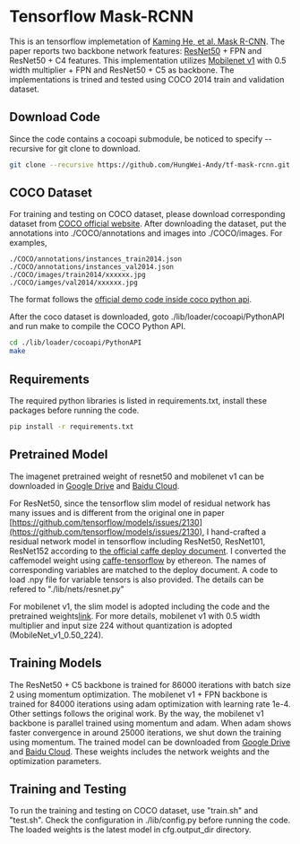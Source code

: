 # Tensorflow Mask-RCNN
This is an tensorflow implemetation of [Kaming He, et al. Mask R-CNN](https://arxiv.org/pdf/1703.06870.pdf). The paper reports two backbone network features: [ResNet50](https://arxiv.org/pdf/1512.03385.pdf) + FPN and ResNet50 + C4 features. This implementation utilizes [Mobilenet v1](https://arxiv.org/pdf/1704.04861.pdf) with 0.5 width multiplier + FPN and ResNet50 + C5 as backbone. The implementations is trined and tested using COCO 2014 train and validation dataset. 

## Download Code
Since the code contains a cocoapi submodule, be noticed to specify --recursive for git clone to download.
```bash
git clone --recursive https://github.com/HungWei-Andy/tf-mask-rcnn.git
```

## COCO Dataset
For training and testing on COCO dataset, please download corresponding dataset from [COCO official website](http://cocodataset.org/#download). After downloading the dataset, put the annotations into ./COCO/annotations and images into ./COCO/images. For examples,
```
./COCO/annotations/instances_train2014.json
./COCO/annotations/instances_val2014.json
./COCO/images/train2014/xxxxxx.jpg
./COCO/iamges/val2014/xxxxxx.jpg
``` 
The format follows the [official demo code inside coco python api](https://github.com/cocodataset/cocoapi/blob/master/PythonAPI/pycocoDemo.ipynb).

After the coco dataset is downloaded, goto ./lib/loader/cocoapi/PythonAPI and run make to compile the COCO Python API.
```bash
cd ./lib/loader/cocoapi/PythonAPI
make
```

## Requirements
The required python libraries is listed in requirements.txt, install these packages before running the code.
```bash
pip install -r requirements.txt
```

## Pretrained Model
The imagenet pretrained weight of resnet50 and mobilenet v1 can be downloaded in [Google Drive](https://drive.google.com/file/d/18oSnUcrs8YWKTWmRJMf3Tm2r12fNJLDJ/view?usp=sharing) and [Baidu Cloud](https://pan.baidu.com/s/1qsy76EQ-Jc1OqEeKv4IBOA).

For ResNet50, since the tensorflow slim model of residual network has many issues and is different from the original one in paper [https://github.com/tensorflow/models/issues/2130](https://github.com/tensorflow/models/issues/2130), I hand-crafted a residual network model in tensorflow including ResNet50, ResNet101, ResNet152 according to [the official caffe deploy document](https://github.com/KaimingHe/deep-residual-networks#models). I converted the caffemodel weight using [caffe-tensorflow](https://github.com/ethereon/caffe-tensorflow) by ethereon. The names of corresponding variables are matched to the deploy document. A code to load .npy file for variable tensors is also provided. The details can be refered to "./lib/nets/resnet.py"

For mobilenet v1, the slim model is adopted including the code and the pretrained weights[link](https://github.com/tensorflow/models/blob/master/research/slim/nets/mobilenet_v1.md). For more details, mobilenet v1 with 0.5 width multiplier and input size 224 without quantization is adopted (MobileNet_v1_0.50_224).

## Training Models
The ResNet50 + C5 backbone is trained for 86000 iterations with batch size 2 using momentum optimization. The mobilenet v1 + FPN backbone is trained for 84000 iterations using adam optimization with learning rate 1e-4. Other settings follows the original work. By the way, the mobilenet v1 backbone is parallel trained using momentum and adam. When adam shows faster convergence in around 25000 iterations, we shut down the training using momentum. The trained model can be downloaded from [Google Drive](https://drive.google.com/file/d/1U_rTjPQKLDKiUsgqekO0wR5lZCiJ4uSZ/view?usp=sharing) and [Baidu Cloud](https://pan.baidu.com/s/1WWSX5IQFUjG-ij-68u65SA). These weights includes the network weights and the optimization parameters.

## Training and Testing
To run the training and testing on COCO dataset, use "train.sh" and "test.sh". Check the configuration in ./lib/config.py before running the code. The loaded weights is the latest model in cfg.output_dir directory.

